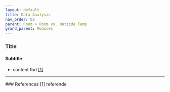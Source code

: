 ```yaml
---
layout: default
title: Data Analysis
nav_order: 02
parent: Room > Room vs. Outside Temp
grand_parent: Modules
---
```


### Title
#### Subtitle
- content tbd <a href="#referencename">[1]</a>

<hr>
### References
<a id="referencename">[1]</a> referende <br>